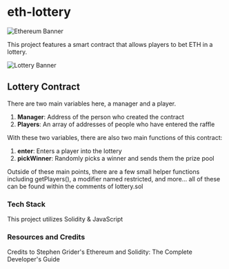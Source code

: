# eth-lottery

![Ethereum Banner](https://external-content.duckduckgo.com/iu/?u=https%3A%2F%2Fwww.freebsdnews.com%2Fwp-content%2Fuploads%2FETHEREUM_NAV-BAR-LOGO.png&f=1&nofb=1)

This project features a smart contract that allows players to bet ETH in a lottery.

![Lottery Banner](https://external-content.duckduckgo.com/iu/?u=https%3A%2F%2Fbestbitcoingames.com%2Fwp-content%2Fuploads%2F2018%2F02%2FEthereum-Lottery.png&f=1&nofb=1)

## Lottery Contract

There are two main variables here, a manager and a player.
1. **Manager**: Address of the person who created the contract
2. **Players**: An array of addresses of people who have entered the raffle

With these two variables, there are also two main functions of this contract:
1. **enter**: Enters a player into the lottery
2. **pickWinner**: Randomly picks a winner and sends them the prize pool


Outside of these main points, there are a few small helper functions including getPlayers(), a modifier named restricted, and more... all of these can be found within the comments of lottery.sol

### Tech Stack
This project utilizes Solidity & JavaScript

### Resources and Credits
Credits to Stephen Grider's Ethereum and Solidity: The Complete Developer's Guide
